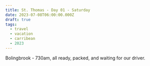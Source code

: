 ```yaml
---
title: St. Thomas - Day 01 - Saturday
date: 2023-07-08T06:00:00.000Z
draft: true
tags:
  - travel
  - vacation
  - carribean
  - 2023
---
```


Bolingbrook - 730am, all ready, packed, and waiting for our driver.

<script type="text/javascript">

    lightGallery(document.getElementById('mypicts'), {
    thumbnail:true,
    download:false,
    preload:6
});

    $('#mypicts').justifiedGallery({
    rowHeight : 100,
    lastRow : 'nojustify',
    margins : 20
    });

</script>
